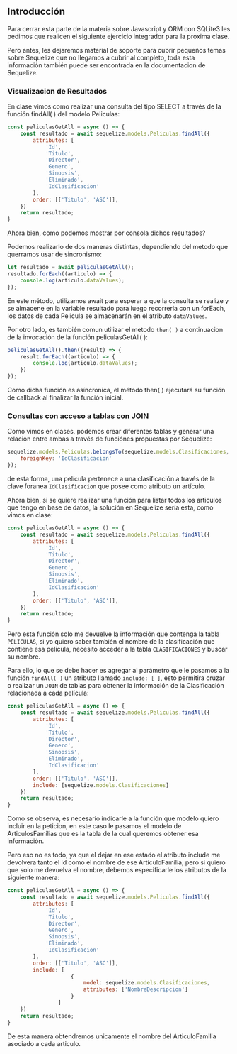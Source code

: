 ## Introducción

Para cerrar esta parte de la materia sobre Javascript y ORM con SQLite3 les pedimos que realicen el siguiente ejercicio integrador para la proxima clase.

Pero antes, les dejaremos material de soporte para cubrir pequeños temas sobre Sequelize que no llegamos a cubrir al completo, toda esta información también puede ser encontrada en la documentacion de Sequelize.

### Visualizacion de Resultados

En clase vimos como realizar una consulta del tipo SELECT a través de la función findAll( ) del modelo Peliculas:

```js
const peliculasGetAll = async () => {
    const resultado = await sequelize.models.Peliculas.findAll({
        attributes: [
            'Id',
            'Titulo',
            'Director',
            'Genero',
            'Sinopsis',
            'Eliminado',
            'IdClasificacion'
        ],
        order: [['Titulo', 'ASC']],
    })
    return resultado;
}
```

Ahora bien, como podemos mostrar por consola dichos resultados?

Podemos realizarlo de dos maneras distintas, dependiendo del metodo que querramos usar de sincronismo:

```js
let resultado = await peliculasGetAll();
resultado.forEach((articulo) => {
    console.log(articulo.dataValues);
});
```

En este método, utilizamos await para esperar a que la consulta se realize y se almacene en la variable resultado para luego recorrerla con un forEach, los datos de cada Pelicula se almacenarán en el atributo `dataValues`.

Por otro lado, es también comun utilizar el metodo `then( )` a continuacion de la invocación de la función peliculasGetAll( ):

```js
peliculasGetAll().then((result) => {
    result.forEach((articulo) => {
        console.log(articulo.dataValues);
    })
});
```

Como dicha función es asíncronica, el método then( ) ejecutará su función de callback al finalizar la función inicial.

### Consultas con acceso a tablas con JOIN

Como vimos en clases, podemos crear diferentes tablas y generar una relacion entre ambas a través de funciónes propuestas por Sequelize:

```js
sequelize.models.Peliculas.belongsTo(sequelize.models.Clasificaciones, {
    foreignKey: 'IdClasificacion'
});
```

de esta forma, una película pertenece a una clasificación a través de la clave foranea `IdClasificacion` que posee como atributo un artículo.

Ahora bien, si se quiere realizar una función para listar todos los articulos que tengo en base de datos, la solución en Sequelize sería esta, como vimos en clase:

```js
const peliculasGetAll = async () => {
    const resultado = await sequelize.models.Peliculas.findAll({
        attributes: [
            'Id',
            'Titulo',
            'Director',
            'Genero',
            'Sinopsis',
            'Eliminado',
            'IdClasificacion'
        ],
        order: [['Titulo', 'ASC']],
    })
    return resultado;
}
```

Pero esta función solo me devuelve la información que contenga la tabla `PELICULAS`, si yo quiero saber también el nombre de la clasificación que contiene esa pelicula, necesito acceder a la tabla `CLASIFICACIONES` y buscar su nombre.

Para ello, lo que se debe hacer es agregar al parámetro que le pasamos a la función `findAll( )` un atributo llamado `include: [ ]`, esto permitira cruzar o realizar un `JOIN` de tablas para obtener la información de la Clasificación relacionada a cada película:

```js
const peliculasGetAll = async () => {
    const resultado = await sequelize.models.Peliculas.findAll({
        attributes: [
            'Id',
            'Titulo',
            'Director',
            'Genero',
            'Sinopsis',
            'Eliminado',
            'IdClasificacion'
        ],
        order: [['Titulo', 'ASC']],
        include: [sequelize.models.Clasificaciones]
    })
    return resultado;
}
```

Como se observa, es necesario indicarle a la función que modelo quiero incluir en la peticion, en este caso le pasamos el modelo de ArticulosFamilias que es la tabla de la cual queremos obtener esa información.

Pero eso no es todo, ya que el dejar en ese estado el atributo include me devolvera tanto el id como el nombre de ese ArticuloFamilia, pero si quiero que solo me devuelva el nombre, debemos especificarle los atributos de la siguiente manera:

```js
const peliculasGetAll = async () => {
    const resultado = await sequelize.models.Peliculas.findAll({
        attributes: [
            'Id',
            'Titulo',
            'Director',
            'Genero',
            'Sinopsis',
            'Eliminado',
            'IdClasificacion'
        ],
        order: [['Titulo', 'ASC']],
        include: [
					{
						model: sequelize.models.Clasificaciones, 
						attributes: ['NombreDescripcion']
					}
				]
    })
    return resultado;
}
```

De esta manera obtendremos unicamente el nombre del ArticuloFamilia asociado a cada articulo.
